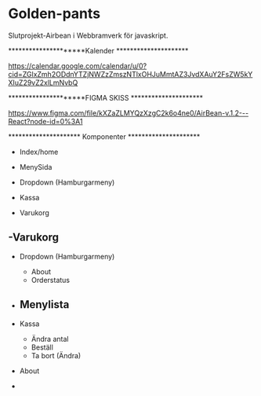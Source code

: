 # Golden-pants
Slutprojekt-Airbean i Webbramverk för javaskript.



*********************Kalender *********************

https://calendar.google.com/calendar/u/0?cid=ZGlxZmh2ODdnYTZjNWZzZmszNTlxOHJuMmtAZ3JvdXAuY2FsZW5kYXIuZ29vZ2xlLmNvbQ


*********************FIGMA SKISS *********************

https://www.figma.com/file/kXZaZLMYQzXzgC2k6o4ne0/AirBean-v.1.2---React?node-id=0%3A1







********************* Komponenter *********************

- Index/home
 
 - MenySida
  - Dropdown (Hamburgarmeny) 
  - Kassa
  - Varukorg

-Varukorg
  -
 
- Dropdown (Hamburgarmeny) 
  - About
  - Orderstatus


- Menylista
  - 
- Kassa
  - Ändra antal
  - Beställ 
  - Ta bort (Ändra) 
- About
- 
